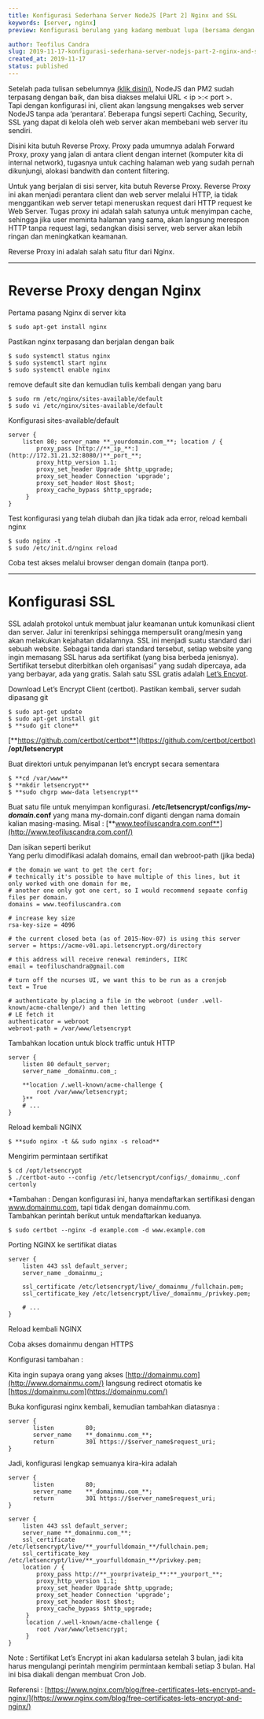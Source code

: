 ```yaml
---
title: Konfigurasi Sederhana Server NodeJS [Part 2] Nginx and SSL
keywords: [server, nginx]
preview: Konfigurasi berulang yang kadang membuat lupa (bersama dengan penjelasan singkat)

author: Teofilus Candra
slug: 2019-11-17-konfigurasi-sederhana-server-nodejs-part-2-nginx-and-ssl
created_at: 2019-11-17
status: published
---
```


Setelah pada tulisan sebelumnya  [(klik disini)](/2019-11-17-konfigurasi-sederhana-server-nodejs-part-1-nodejs-dan-pm2.md), NodeJS dan PM2 sudah terpasang dengan baik, dan bisa diakses melalui URL < ip >:< port >.  
Tapi dengan konfigurasi ini, client akan langsung mengakses web server NodeJS tanpa ada ‘perantara’. Beberapa fungsi seperti Caching, Security, SSL yang dapat di kelola oleh web server akan membebani web server itu sendiri.

Disini kita butuh Reverse Proxy. Proxy pada umumnya adalah Forward Proxy, proxy yang jalan di antara client dengan internet (komputer kita di internal network), tugasnya untuk caching halaman web yang sudah pernah dikunjungi, alokasi bandwith dan content filtering.

Untuk yang berjalan di sisi server, kita butuh Reverse Proxy. Reverse Proxy ini akan menjadi perantara client dan web server melalui HTTP, ia tidak menggantikan web server tetapi meneruskan request dari HTTP request ke Web Server. Tugas proxy ini adalah salah satunya untuk menyimpan cache, sehingga jika user meminta halaman yang sama, akan langsung merespon HTTP tanpa request lagi, sedangkan disisi server, web server akan lebih ringan dan meningkatkan keamanan.

Reverse Proxy ini adalah salah satu fitur dari Nginx.

----------

# **Reverse Proxy dengan Nginx**

Pertama pasang Nginx di server kita
```
$ sudo apt-get install nginx
```

Pastikan nginx terpasang dan berjalan dengan baik

```
$ sudo systemctl status nginx   
$ sudo systemctl start nginx      
$ sudo systemctl enable nginx
```

remove default site dan kemudian tulis kembali dengan yang baru

```
$ sudo rm /etc/nginx/sites-available/default  
$ sudo vi /etc/nginx/sites-available/default
```

Konfigurasi sites-available/default

```
server {  
    listen 80; server_name **_yourdomain.com_**; location / {  
        proxy_pass [http://**_ip_**:](http://172.31.21.32:8080/)**_port_**;  
        proxy_http_version 1.1;  
        proxy_set_header Upgrade $http_upgrade;  
        proxy_set_header Connection 'upgrade';  
        proxy_set_header Host $host;  
        proxy_cache_bypass $http_upgrade;  
     }  
}
```
Test konfigurasi yang telah diubah dan jika tidak ada error, reload kembali nginx

```
$ sudo nginx -t  
$ sudo /etc/init.d/nginx reload
```

Coba test akses melalui browser dengan domain (tanpa port).

----------
# **Konfigurasi SSL**

SSL adalah protokol untuk membuat jalur keamanan untuk komunikasi client dan server. Jalur ini terenkripsi sehingga mempersulit orang/mesin yang akan melakukan kejahatan didalamnya. SSL ini menjadi suatu standard dari sebuah website. Sebagai tanda dari standard tersebut, setiap website yang ingin memasang SSL harus ada sertifikat (yang bisa berbeda jenisnya). Sertifikat tersebut diterbitkan oleh organisasi” yang sudah dipercaya, ada yang berbayar, ada yang gratis. Salah satu SSL gratis adalah  [Let’s Encypt](https://letsencrypt.org/).

Download Let’s Encrypt Client (certbot). Pastikan kembali, server sudah dipasang git

```
$ sudo apt-get update  
$ sudo apt-get install git  
$ **sudo git clone** 
```
[**https://github.com/certbot/certbot**](https://github.com/certbot/certbot) **/opt/letsencrypt**

Buat direktori untuk penyimpanan let’s encrypt secara sementara

```
$ **cd /var/www**   
$ **mkdir letsencrypt**   
$ **sudo chgrp www-data letsencrypt**
```

Buat satu file untuk menyimpan konfigurasi.  **/etc/letsencrypt/configs/_my-domain_.conf** yang mana my-domain.conf diganti dengan nama domain kalian masing-masing. Misal :  [**www.teofiluscandra.com.conf**](http://www.teofiluscandra.com.conf/)

Dan isikan seperti berikut  
Yang perlu dimodifikasi adalah domains, email dan webroot-path (jika beda)

```
# the domain we want to get the cert for;  
# technically it's possible to have multiple of this lines, but it only worked with one domain for me,  
# another one only got one cert, so I would recommend sepaate config files per domain.  
domains = www.teofiluscandra.com  
  
# increase key size  
rsa-key-size = 4096  
  
# the current closed beta (as of 2015-Nov-07) is using this server  
server = https://acme-v01.api.letsencrypt.org/directory  
  
# this address will receive renewal reminders, IIRC  
email = teofiluschandra@gmail.com  
  
# turn off the ncurses UI, we want this to be run as a cronjob  
text = True  
  
# authenticate by placing a file in the webroot (under .well-known/acme-challenge/) and then letting  
# LE fetch it  
authenticator = webroot  
webroot-path = /var/www/letsencrypt
```
Tambahkan location untuk block traffic untuk HTTP

```
server {  
    listen 80 default_server;  
    server_name _domainmu.com_;  
   
    **location /.well-known/acme-challenge {  
        root /var/www/letsencrypt;  
    }**  
    # ...  
}

```
Reload kembali NGINX

```
$ **sudo nginx -t && sudo nginx -s reload**
```
Mengirim permintaan sertifikat
```
$ cd /opt/letsencrypt  
$ ./certbot-auto --config /etc/letsencrypt/configs/_domainmu_.conf certonly
```
*Tambahan : Dengan konfigurasi ini, hanya mendaftarkan sertifikasi dengan www.domainmu.com, tapi tidak dengan domainmu.com.  
Tambahkan perintah berikut untuk mendaftarkan keduanya.

```
$ sudo certbot --nginx -d example.com -d www.example.com
```

Porting NGINX ke sertifikat diatas

```
server {  
    listen 443 ssl default_server;  
    server_name _domainmu_;  
      
    ssl_certificate /etc/letsencrypt/live/_domainmu_/fullchain.pem;  
    ssl_certificate_key /etc/letsencrypt/live/_domainmu_/privkey.pem;  
    
    # ...  
}
```

Reload kembali NGINX

Coba akses domainmu dengan HTTPS

Konfigurasi tambahan :

Kita ingin supaya orang yang akses  [http://domainmu.com](http://www.domainmu.com/)  langsung redirect otomatis ke  [https://domainmu.com](https://domainmu.com/)

Buka konfigurasi nginx kembali, kemudian tambahkan diatasnya :
```
server {  
       listen         80;  
       server_name    **_domainmu.com_**;  
       return         301 https://$server_name$request_uri;  
}
```
Jadi, konfigurasi lengkap semuanya kira-kira adalah

```
server {  
       listen         80;  
       server_name    **_domainmu.com_**;  
       return         301 https://$server_name$request_uri;  
}  
  
server {  
    listen 443 ssl default_server;  
    server_name **_domainmu.com_**;  
    ssl_certificate /etc/letsencrypt/live/**_yourfulldomain_**/fullchain.pem;  
    ssl_certificate_key /etc/letsencrypt/live/**_yourfulldomain_**/privkey.pem;  
    location / {  
        proxy_pass http://**_yourprivateip_**:**_yourport_**;  
        proxy_http_version 1.1;  
        proxy_set_header Upgrade $http_upgrade;  
        proxy_set_header Connection 'upgrade';  
        proxy_set_header Host $host;  
        proxy_cache_bypass $http_upgrade;  
     }  
     location /.well-known/acme-challenge {  
        root /var/www/letsencrypt;  
     }  
}

```
Note : Sertifikat Let’s Encrypt ini akan kadularsa setelah 3 bulan, jadi kita harus mengulangi perintah mengirim permintaan kembali setiap 3 bulan. Hal ini bisa diakali dengan membuat Cron Job.

Referensi :  [https://www.nginx.com/blog/free-certificates-lets-encrypt-and-nginx/](https://www.nginx.com/blog/free-certificates-lets-encrypt-and-nginx/)
